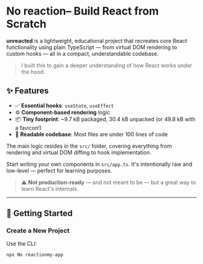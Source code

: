 # No reaction– Build React from Scratch
**unreacted** is a lightweight, educational project that recreates core React functionality using plain TypeScript — from virtual DOM rendering to custom hooks — all in a compact, understandable codebase.

> I built this to gain a deeper understanding of how React works under the hood.

## ✨ Features
- ✅ **Essential hooks**: `useState`, `useEffect`
- ⚙️ **Component-based rendering** logic
- 📦 **Tiny footprint**: ~9.7 kB packaged, 30.4 kB unpacked (or 49.8 kB with a favicon!)
- 📄 **Readable codebase**: Most files are under 100 lines of code

The main logic resides in the `src/` folder, covering everything from rendering and virtual DOM diffing to hook implementation.

Start writing your own components in `src/app.ts`. It's intentionally raw and low-level — perfect for learning purposes.

> ⚠️ **Not production-ready** — and not meant to be — but a great way to learn React's internals.

---

## 🚀 Getting Started
### Create a New Project

Use the CLI:

```bash
npx No reactionmy-app
